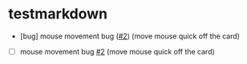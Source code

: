 # testmarkdown

 * [bug] mouse movement bug ([#2][i2]) (move mouse quick off the card)
 - [ ] mouse movement bug [#2](/../../issues/2) (move mouse quick off the card)
 
 
 [i2]: https://github.com/eamaya82/kids-coding-learning/issues/2

